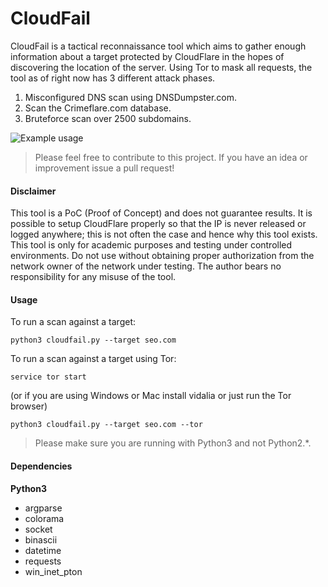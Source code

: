 # CloudFail

CloudFail is a tactical reconnaissance tool which aims to gather enough information about a target protected by CloudFlare in the hopes of discovering the location of the server. Using Tor to mask all requests, the tool as of right now has 3 different attack phases.

1. Misconfigured DNS scan using DNSDumpster.com.
2. Scan the Crimeflare.com database.
3. Bruteforce scan over 2500 subdomains.

![Example usage](http://puu.sh/pq7vH/62d56aa41f.png "Example usage")

> Please feel free to contribute to this project. If you have an idea or improvement issue a pull request!

#### Disclaimer
This tool is a PoC (Proof of Concept) and does not guarantee results.  It is possible to setup CloudFlare properly so that the IP is never released or logged anywhere; this is not often the case and hence why this tool exists.
This tool is only for academic purposes and testing  under controlled environments. Do not use without obtaining proper authorization
from the network owner of the network under testing.
The author bears no responsibility for any misuse of the tool.

#### Usage

To run a scan against a target:

```python3 cloudfail.py --target seo.com```

To run a scan against a target using Tor:

```service tor start```

(or if you are using Windows or Mac install vidalia or just run the Tor browser)

```python3 cloudfail.py --target seo.com --tor```

> Please make sure you are running with Python3 and not Python2.*.


#### Dependencies
**Python3**
* argparse
* colorama
* socket
* binascii
* datetime
* requests
* win_inet_pton
